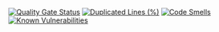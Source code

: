 [![Quality Gate Status](https://sonarcloud.io/api/project_badges/measure?project=elkinuk_Elkin-Server&metric=alert_status)](https://sonarcloud.io/summary/new_code?id=elkinuk_Elkin-Server)
[![Duplicated Lines (%)](https://sonarcloud.io/api/project_badges/measure?project=elkinuk_Elkin-Server&metric=duplicated_lines_density)](https://sonarcloud.io/summary/new_code?id=elkinuk_Elkin-Server)
[![Code Smells](https://sonarcloud.io/api/project_badges/measure?project=elkinuk_Elkin-Server&metric=code_smells)](https://sonarcloud.io/summary/new_code?id=elkinuk_Elkin-Server)
[![Known Vulnerabilities](https://snyk.io/test/github/elkinuk/Elkin-Server/badge.svg)](https://snyk.io/test/github/elkinuk/Elkin-Server)
